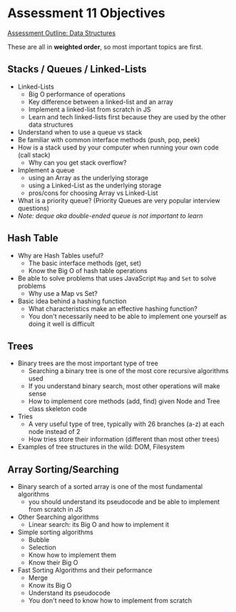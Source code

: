 # Assessment 11 Objectives

[Assessment Outline: Data Structures](https://github.com/Techtonica/curriculum/tree/main/projects/data-structures-algorithms-assessment.md)

These are all in **weighted order**, so most important topics are first.

## Stacks / Queues / Linked-Lists

- Linked-Lists
  - Big O performance of operations
  - Key difference between a linked-list and an array
  - Implement a linked-list from scratch in JS
  - Learn and tech linked-lists first because they are used by the other data structures
- Understand when to use a queue vs stack
- Be familiar with common interface methods (push, pop, peek)
- How is a stack used by your computer when running your own code (call stack)
  - Why can you get stack overflow?
- Implement a queue
  - using an Array as the underlying storage
  - using a Linked-List as the underlying storage
  - pros/cons for choosing Array vs Linked-List
- What is a priority queue? (Priority Queues are very popular interview questions)
- _Note: deque aka double-ended queue is not important to learn_

## Hash Table

- Why are Hash Tables useful?
  - The basic interface methods (get, set)
  - Know the Big O of hash table operations
- Be able to solve problems that uses JavaScript `Map` and `Set` to solve problems
  - Why use a Map vs Set?
- Basic idea behind a hashing function
  - What characteristics make an effective hashing function?
  - You don't necessarily need to be able to implement one yourself as doing it well is difficult

## Trees

- Binary trees are the most important type of tree
  - Searching a binary tree is one of the most core recursive algorithms used
  - If you understand binary search, most other operations will make sense
  - How to implement core methods (add, find) given Node and Tree class skeleton code
- Tries
  - A very useful type of tree, typically with 26 branches (a-z) at each node instead of 2
  - How tries store their information (different than most other trees)
- Examples of tree structures in the wild: DOM, Filesystem

## Array Sorting/Searching

- Binary search of a sorted array is one of the most fundamental algorithms
  - you should understand its pseudocode and be able to implement from scratch in JS
- Other Searching algorithms
  - Linear search: its Big O and how to implement it
- Simple sorting algorithms
  - Bubble
  - Selection
  - Know how to implement them
  - Know their Big O
- Fast Sorting Algorithms and their peformance
  - Merge
  - Know its Big O
  - Understand its pseudocode
  - You don't need to know how to implement from scratch
